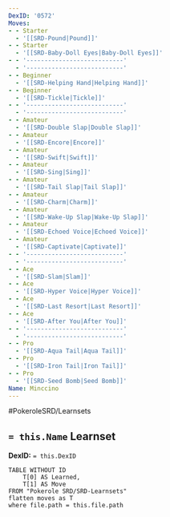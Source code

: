 ```yaml
---
DexID: '0572'
Moves:
- - Starter
  - '[[SRD-Pound|Pound]]'
- - Starter
  - '[[SRD-Baby-Doll Eyes|Baby-Doll Eyes]]'
- - '---------------------------'
  - '---------------------------'
- - Beginner
  - '[[SRD-Helping Hand|Helping Hand]]'
- - Beginner
  - '[[SRD-Tickle|Tickle]]'
- - '---------------------------'
  - '---------------------------'
- - Amateur
  - '[[SRD-Double Slap|Double Slap]]'
- - Amateur
  - '[[SRD-Encore|Encore]]'
- - Amateur
  - '[[SRD-Swift|Swift]]'
- - Amateur
  - '[[SRD-Sing|Sing]]'
- - Amateur
  - '[[SRD-Tail Slap|Tail Slap]]'
- - Amateur
  - '[[SRD-Charm|Charm]]'
- - Amateur
  - '[[SRD-Wake-Up Slap|Wake-Up Slap]]'
- - Amateur
  - '[[SRD-Echoed Voice|Echoed Voice]]'
- - Amateur
  - '[[SRD-Captivate|Captivate]]'
- - '---------------------------'
  - '---------------------------'
- - Ace
  - '[[SRD-Slam|Slam]]'
- - Ace
  - '[[SRD-Hyper Voice|Hyper Voice]]'
- - Ace
  - '[[SRD-Last Resort|Last Resort]]'
- - Ace
  - '[[SRD-After You|After You]]'
- - '---------------------------'
  - '---------------------------'
- - Pro
  - '[[SRD-Aqua Tail|Aqua Tail]]'
- - Pro
  - '[[SRD-Iron Tail|Iron Tail]]'
- - Pro
  - '[[SRD-Seed Bomb|Seed Bomb]]'
Name: Minccino
---
```


#PokeroleSRD/Learnsets

## `= this.Name` Learnset

**DexID:** `= this.DexID`

```dataview
TABLE WITHOUT ID
    T[0] AS Learned,
    T[1] AS Move
FROM "Pokerole SRD/SRD-Learnsets"
flatten moves as T
where file.path = this.file.path
```
